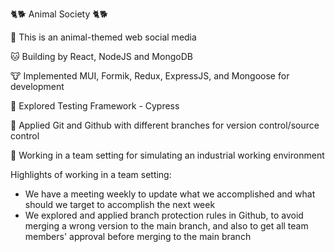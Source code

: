🐈🐕 Animal Society 🐈🐕

🐶 This is an animal-themed web social media

🐱 Building by React, NodeJS and MongoDB

🐮 Implemented MUI, Formik, Redux, ExpressJS, and Mongoose for development

🙉 Explored Testing Framework - Cypress

🐣 Applied Git and Github with different branches for version control/source control

🐧 Working in a team setting for simulating an industrial working environment

Highlights of working in a team setting:
- We have a meeting weekly to update what we accomplished and what should we target to accomplish the next week
- We explored and applied branch protection rules in Github, to avoid merging a wrong version to the main branch, and also to get all team members' approval before merging to the main branch
